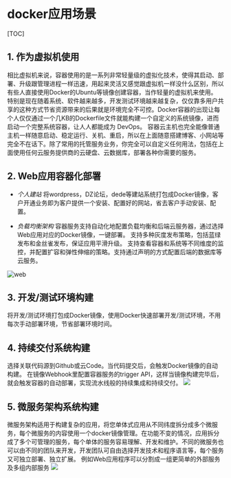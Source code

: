 # docker应用场景

[TOC]



## 1. 作为虚拟机使用

相比虚拟机来说，容器使用的是一系列非常轻量级的虚拟化技术，使得其启动、部署、升级跟管理进程一样迅速，用起来灵活又感觉跟虚拟机一样没什么区别，所以有些人直接使用Docker的Ubuntu等镜像创建容器，当作轻量的虚拟机来使用。
特别是现在随着系统、软件越来越多，开发测试环境越来越复杂，仅仅靠多用户共享的这种方式节省资源带来的后果就是环境完全不可控。Docker容器的出现让每个人仅仅通过一个几KB的Dockerfile文件就能构建一个自定义的系统镜像，进而启动一个完整系统容器，让人人都能成为 DevOps。
容器云主机也完全能像普通主机一样随意启动、稳定运行、关机、重启，所以在上面随意搭建博客、小网站等完全不在话下。除了常用的托管服务业务，你完全可以自定义任何用法，包括在上面使用任何云服务提供商的云硬盘、云数据库，部署各种你需要的服务。
<!--++问题：容器内核参数修改，mount等命令++-->


## 2. Web应用容器化部署
- *个人建站*
将wordpress，DZ论坛，dede等建站系统打包成Docker镜像，客户开通业务即为客户提供一个安装、配置好的网站，省去客户手动安装、配置。



- *负载均衡架构*
容器服务支持自动化地配置负载均衡和后端云服务器，通过选择Web应用对应的Docker镜像，一键部署。
支持多种灰度发布策略，包括蓝绿发布和金丝雀发布，保证应用平滑升级。
支持查看容器和系统等不同维度的监控，并配置扩容和弹性伸缩的策略。支持通过声明的方式配置后端的数据库等云服务。

![web](https://img.alicdn.com/tps/i2/TB1asTNKFXXXXaeXpXXny4cQVXX-1401-671.jpg)

## 3. 开发/测试环境构建
将开发/测试环境打包成Docker镜像，使用Docker快速部署开发/测试环境，不用每次手动部署环境，节省部署环境时间。

## 4. 持续交付系统构建
选择关联代码源到Github或云Code。当代码提交后，会触发Docker镜像的自动构建。
在镜像Webhook里配置容器服务的trigger API，这样当镜像构建完毕后，就会触发容器的自动部署，实现流水线般的持续集成和持续交付。
![](https://dn-linuxcn.qbox.me/data/attachment/album/201612/14/155214gjocid9pdccp6fdi.png)
## 5. 微服务架构系统构建
微服务架构适用于构建复杂的应用，将您单体式应用从不同纬度拆分成多个微服务，每个微服务的内容使用一个docker镜像管理。在功能不变的情况，应用拆分成了多个可管理的服务，每个单体的服务容易理解、开发和维护。不同的微服务也可以由不同的团队来开发，开发团队可自由选择开发技术和程序语言等，每个服务又可独立部署、独立扩展。
例如Web应用程序可以分割成一组更简单的外部服务及多组内部服务
![](https://mc.qcloudimg.com/static/img/0581dbeb97c869bbe6e62025dbc592d7/image.png)
